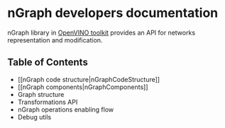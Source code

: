 # nGraph developers documentation

nGraph library in [OpenVINO toolkit](https://github.com/openvinotoolkit/openvino) provides an API for networks representation and modification.

## Table of Contents

- [[nGraph code structure|nGraphCodeStructure]]
- [[nGraph components|nGraphComponents]]
- Graph structure
- Transformations API
- nGraph operations enabling flow
- Debug utils
